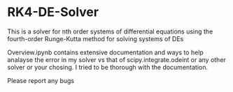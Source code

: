 # RK4-DE-Solver
This is a solver for nth order systems of differential equations using the fourth-order Runge-Kutta method for solving systems of DEs

Overview.ipynb contains extensive documentation and ways to help analayse the error in my solver vs that of scipy.integrate.odeint or any other solver
or your chosing. I tried to be thorough with the documentation.

Please report any bugs
